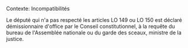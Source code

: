 Contexte: Incompatibilités

Le député qui n'a pas respecté les articles LO 149 ou LO 150 est déclaré démissionnaire d'office par le Conseil constitutionnel, à la requête du bureau de l'Assemblée nationale ou du garde des sceaux, ministre de la justice.